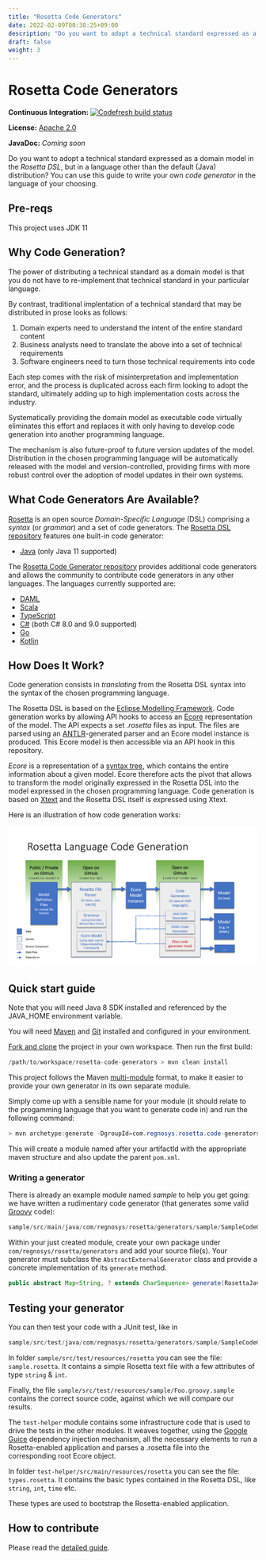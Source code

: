 ```yaml
---
title: "Rosetta Code Generators"
date: 2022-02-09T00:38:25+09:00
description: "Do you want to adopt a technical standard expressed as a domain model in the Rosetta DSL, but in a language other than the default (Java) distribution? You can use this guide to write your own code generator in the language of your choosing."
draft: false
weight: 3
---
```


# Rosetta Code Generators

**Continuous Integration:** [![Codefresh build status](https://g.codefresh.io/api/badges/pipeline/regnosysops/REGnosys%2Frosetta-code-generators%2Frosetta-code-generators?branch=master&key=eyJhbGciOiJIUzI1NiJ9.NWE1N2EyYTlmM2JiOTMwMDAxNDRiODMz.ZDeqVUhB-oMlbZGj4tfEiOg0cy6azXaBvoxoeidyL0g&type=cf-1)](https://g.codefresh.io/pipelines/rosetta-code-generators/builds?repoOwner=REGnosys&repoName=rosetta-code-generators&serviceName=REGnosys%2Frosetta-code-generators&filter=trigger:build~Build;branch:master;pipeline:5d0a15a6a52a3deca9db7236~rosetta-code-generators)

 **License:** [Apache 2.0](http://www.apache.org/licenses/LICENSE-2.0)

**JavaDoc:** *Coming soon*

Do you want to adopt a technical standard expressed as a domain model in the *Rosetta DSL*, but in a language other than the default (Java) distribution? You can use this guide to write your own *code generator* in the language of your choosing.

## Pre-reqs

This project uses JDK 11

## Why Code Generation?

The power of distributing a technical standard as a domain model is that you do not have to re-implement that technical standard in your particular language.

By contrast, traditional implentation of a technical standard that may be distributed in prose looks as follows:

1. Domain experts need to understand the intent of the entire standard content
1. Business analysts need to translate the above into a set of technical requirements
1. Software engineers need to turn those technical requirements into code

Each step comes with the risk of misinterpretation and implementation error, and the process is duplicated across each firm looking to adopt the standard, ultimately adding up to high implementation costs across the industry.

Systematically providing the domain model as executable code virtually eliminates this effort and replaces it with only having to develop code generation into another programming language.

The mechanism is also future-proof to future version updates of the model. Distribution in the chosen programming language will be automatically released with the model and version-controlled, providing firms with more robust control over the adoption of model updates in their own systems.

## What Code Generators Are Available?

[Rosetta](https://docs.rosetta-technology.io/rosetta/rosetta-dsl) is an open source *Domain-Specific Language* (DSL) comprising a *syntax* (or *grammar*) and a set of code generators. The [Rosetta DSL repository](https://github.com/REGnosys/rosetta-dsl) features one built-in code generator:

- [Java](https://www.oracle.com/java/) (only Java 11 supported)

The [Rosetta Code Generator repository](https://github.com/REGnosys/rosetta-code-generators) provides additional code generators and allows the community to contribute code generators in any other languages. The languages currently supported are:

- [DAML](https://daml.com/)
- [Scala](https://www.scala-lang.org/)
- [TypeScript](https://www.typescriptlang.org/)
- [C#](https://docs.microsoft.com/dotnet/csharp/) (both C# 8.0 and 9.0 supported)
- [Go](https://golang.org/)
- [Kotlin](https://kotlinlang.org/)

## How Does It Work?

Code generation consists in *translating* from the Rosetta DSL syntax into the syntax of the chosen programming language.

The Rosetta DSL is based on the [Eclipse Modelling Framework](https://www.eclipse.org/modeling/emf/). Code generation works by allowing API hooks to access an [Ecore](https://wiki.eclipse.org/Ecore) representation of the model. The API expects a set *.rosetta* files as input. The files are parsed using an [ANTLR](https://www.antlr.org/)-generated parser and an Ecore model instance is produced. This Ecore model is then accessible via an API hook in this repository.

*Ecore* is a representation of a [syntax tree](https://en.wikipedia.org/wiki/Abstract_syntax_tree), which contains the entire information about a given model. Ecore therefore acts the pivot that allows to transform the model originally expressed in the Rosetta DSL into the model expressed in the chosen programming language. Code generation is based on [Xtext](https://www.eclipse.org/Xtext/) and the Rosetta DSL itself is expressed using Xtext.

Here is an illustration of how code generation works:

![](images/rosetta-language-code-generation.png)

## Quick start guide

Note that you will need Java 8 SDK installed and referenced by the JAVA_HOME environment variable.

You will need [Maven](http://maven.apache.org/) and [Git](https://git-scm.com/) installed and configured in your environment.

[Fork and clone](https://help.github.com/articles/fork-a-repo) the project in your own workspace. Then run the first build:

``` Java
/path/to/workspace/rosetta-code-generators > mvn clean install
```

This project follows the Maven [multi-module](https://maven.apache.org/guides/mini/guide-multiple-modules.html) format, to make it easier to provide your own generator in its own separate module.

Simply come up with a sensible name for your module (it should relate to the progamming language that you want to generate code in) and run the following command:

``` Java
> mvn archetype:generate -DgroupId=com.regnosys.rosetta.code-generators  -DartifactId=my-language
```

This will create a module named after your artifactId with the appropriate maven structure and also update the parent `pom.xml`.

### Writing a generator

There is already an example module named *sample* to help you get going: we have written a rudimentary code generator (that generates some valid [Groovy](https://groovy-lang.org/) code):

``` Java
sample/src/main/java/com/regnosys/rosetta/generators/sample/SampleCodeGenerator.java
```

Within your just created module, create your own package under `com/regnosys/rosetta/generators` and add your source file(s). Your generator must subclass the `AbstractExternalGenerator` class and provide a concrete implementation of its `generate` method.

``` Java
public abstract Map<String, ? extends CharSequence> generate(RosettaJavaPackages packages, List<RosettaRootElement> elements, String version);
```

## Testing your generator

You can then test your code with a JUnit test, like in

``` Java
sample/src/test/java/com/regnosys/rosetta/generators/sample/SampleCodeGeneratorTest.java
```

In folder `sample/src/test/resources/rosetta` you can see the file: `sample.rosetta`. It contains a simple Rosetta text file with a few attributes of type `string` & `int`.

Finally, the file `sample/src/test/resources/sample/Foo.groovy.sample` contains the correct source code, against which we will compare our results.

The `test-helper` module contains some infrastructure code that is used to drive the tests in the other modules. It weaves together, using the [Google Guice](https://github.com/google/guice/) dependency injection mechanism, all the necessary elements to run a Rosetta-enabled application and parses a .rosetta file into the corresponding root Ecore object.

In folder `test-helper/src/main/resources/rosetta` you can see the file: `types.rosetta`. It contains the basic types contained in the Rosetta DSL, like `string`, `int`, `time` etc.

These types are used to bootstrap the Rosetta-enabled application.

## How to contribute

Please read the [detailed guide](https://github.com/REGnosys/rosetta-code-generators/blob/master/CONTRIBUTING.md).
